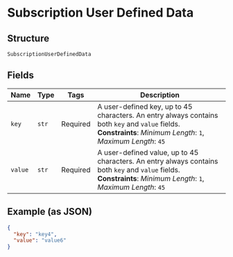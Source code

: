 
# Subscription User Defined Data

## Structure

`SubscriptionUserDefinedData`

## Fields

| Name | Type | Tags | Description |
|  --- | --- | --- | --- |
| `key` | `str` | Required | A user-defined key, up to 45 characters. An entry always contains both `key` and `value` fields.<br>**Constraints**: *Minimum Length*: `1`, *Maximum Length*: `45` |
| `value` | `str` | Required | A user-defined value, up to 45 characters. An entry always contains both `key` and `value` fields.<br>**Constraints**: *Minimum Length*: `1`, *Maximum Length*: `45` |

## Example (as JSON)

```json
{
  "key": "key4",
  "value": "value6"
}
```

